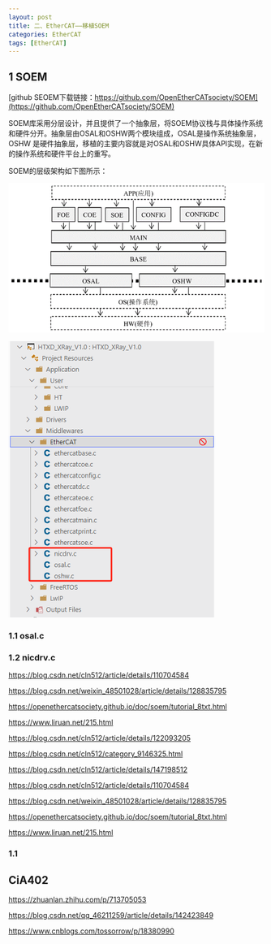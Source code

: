 ```yaml
---
layout: post
title: 二、EtherCAT——移植SOEM
categories: EtherCAT
tags: [EtherCAT]
---
```


## 1 SOEM

[github SEOEM下载链接：https://github.com/OpenEtherCATsociety/SOEM](https://github.com/OpenEtherCATsociety/SOEM)

SOEM库采用分层设计，并且提供了一个抽象层，将SOEM协议栈与具体操作系统和硬件分开。抽象层由OSAL和OSHW两个模块组成，OSAL是操作系统抽象层，OSHW 是硬件抽象层，移植的主要内容就是对OSAL和OSHW具体API实现，在新的操作系统和硬件平台上的重写。

SOEM的层级架构如下图所示：

![alt text](image.png)

![alt text](image-1.png)


### 1.1 osal.c




### 1.2 nicdrv.c



https://blog.csdn.net/cln512/article/details/110704584

https://blog.csdn.net/weixin_48501028/article/details/128835795

https://openethercatsociety.github.io/doc/soem/tutorial_8txt.html

https://www.liruan.net/215.html

https://blog.csdn.net/cln512/article/details/122093205

https://blog.csdn.net/cln512/category_9146325.html

https://blog.csdn.net/cln512/article/details/147198512











https://blog.csdn.net/cln512/article/details/110704584

https://blog.csdn.net/weixin_48501028/article/details/128835795

https://openethercatsociety.github.io/doc/soem/tutorial_8txt.html

https://www.liruan.net/215.html


### 1.1 



## CiA402

https://zhuanlan.zhihu.com/p/713705053

https://blog.csdn.net/qq_46211259/article/details/142423849

https://www.cnblogs.com/tossorrow/p/18380990

